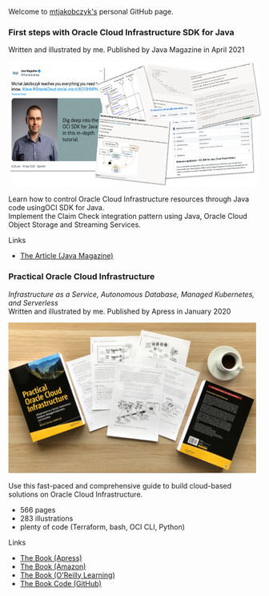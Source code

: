 Welcome to [mtjakobczyk's](https://github.com/mtjakobczyk) personal GitHub page.

### First steps with Oracle Cloud Infrastructure SDK for Java
Written and illustrated by me. Published by Java Magazine in April 2021

<img src="https://github.com/mtjakobczyk/mtjakobczyk.github.io/blob/main/pictures/java-mag-overview.png?raw=true" height="250">

Learn how to control Oracle Cloud Infrastructure resources through Java code usingOCI SDK for Java.  
Implement the Claim Check integration pattern using Java, Oracle Cloud Object Storage and Streaming Services.

Links
- [The Article (Java Magazine)](https://blogs.oracle.com/javamagazine/post/first-steps-with-oracle-cloud-infrastructure-sdk-for-java)

### Practical Oracle Cloud Infrastructure
*Infrastructure as a Service, Autonomous Database, Managed Kubernetes, and Serverless*  
Written and illustrated by me. Published by Apress in January 2020

<img src="https://github.com/mtjakobczyk/mtjakobczyk.github.io/blob/main/pictures/practical-oci-display.png?raw=true" height="300">

Use this fast-paced and comprehensive guide to build cloud-based solutions on Oracle Cloud Infrastructure.

- 566 pages
- 283 illustrations
- plenty of code (Terraform, bash, OCI CLI, Python)

Links
- [The Book (Apress)](https://www.apress.com/gp/book/9781484255056)
- [The Book (Amazon)](https://www.amazon.com/Practical-Oracle-Cloud-Infrastructure-Autonomous/dp/1484255054)
- [The Book (O'Reilly Learning)](https://www.oreilly.com/library/view/practical-oracle-cloud/9781484255063/)
- [The Book Code (GitHub)](https://github.com/mtjakobczyk/oci-book)


